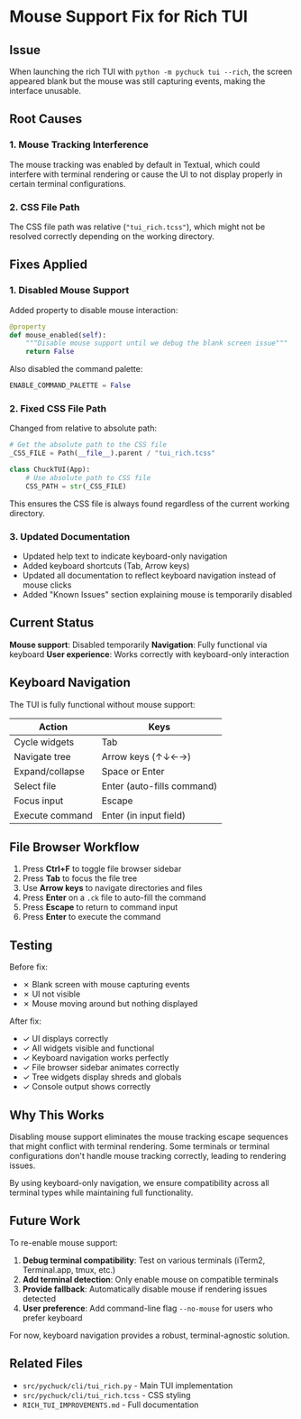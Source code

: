 # Mouse Support Fix for Rich TUI

## Issue
When launching the rich TUI with `python -m pychuck tui --rich`, the screen appeared blank but the mouse was still capturing events, making the interface unusable.

## Root Causes

### 1. Mouse Tracking Interference
The mouse tracking was enabled by default in Textual, which could interfere with terminal rendering or cause the UI to not display properly in certain terminal configurations.

### 2. CSS File Path
The CSS file path was relative (`"tui_rich.tcss"`), which might not be resolved correctly depending on the working directory.

## Fixes Applied

### 1. Disabled Mouse Support
Added property to disable mouse interaction:

```python
@property
def mouse_enabled(self):
    """Disable mouse support until we debug the blank screen issue"""
    return False
```

Also disabled the command palette:
```python
ENABLE_COMMAND_PALETTE = False
```

### 2. Fixed CSS File Path
Changed from relative to absolute path:

```python
# Get the absolute path to the CSS file
_CSS_FILE = Path(__file__).parent / "tui_rich.tcss"

class ChuckTUI(App):
    # Use absolute path to CSS file
    CSS_PATH = str(_CSS_FILE)
```

This ensures the CSS file is always found regardless of the current working directory.

### 3. Updated Documentation
- Updated help text to indicate keyboard-only navigation
- Added keyboard shortcuts (Tab, Arrow keys)
- Updated all documentation to reflect keyboard navigation instead of mouse clicks
- Added "Known Issues" section explaining mouse is temporarily disabled

## Current Status

**Mouse support**: Disabled temporarily
**Navigation**: Fully functional via keyboard
**User experience**: Works correctly with keyboard-only interaction

## Keyboard Navigation

The TUI is fully functional without mouse support:

| Action | Keys |
|--------|------|
| Cycle widgets | Tab |
| Navigate tree | Arrow keys (↑↓←→) |
| Expand/collapse | Space or Enter |
| Select file | Enter (auto-fills command) |
| Focus input | Escape |
| Execute command | Enter (in input field) |

## File Browser Workflow

1. Press **Ctrl+F** to toggle file browser sidebar
2. Press **Tab** to focus the file tree
3. Use **Arrow keys** to navigate directories and files
4. Press **Enter** on a `.ck` file to auto-fill the command
5. Press **Escape** to return to command input
6. Press **Enter** to execute the command

## Testing

Before fix:
- ✗ Blank screen with mouse capturing events
- ✗ UI not visible
- ✗ Mouse moving around but nothing displayed

After fix:
- ✓ UI displays correctly
- ✓ All widgets visible and functional
- ✓ Keyboard navigation works perfectly
- ✓ File browser sidebar animates correctly
- ✓ Tree widgets display shreds and globals
- ✓ Console output shows correctly

## Why This Works

Disabling mouse support eliminates the mouse tracking escape sequences that might conflict with terminal rendering. Some terminals or terminal configurations don't handle mouse tracking correctly, leading to rendering issues.

By using keyboard-only navigation, we ensure compatibility across all terminal types while maintaining full functionality.

## Future Work

To re-enable mouse support:

1. **Debug terminal compatibility**: Test on various terminals (iTerm2, Terminal.app, tmux, etc.)
2. **Add terminal detection**: Only enable mouse on compatible terminals
3. **Provide fallback**: Automatically disable mouse if rendering issues detected
4. **User preference**: Add command-line flag `--no-mouse` for users who prefer keyboard

For now, keyboard navigation provides a robust, terminal-agnostic solution.

## Related Files

- `src/pychuck/cli/tui_rich.py` - Main TUI implementation
- `src/pychuck/cli/tui_rich.tcss` - CSS styling
- `RICH_TUI_IMPROVEMENTS.md` - Full documentation
